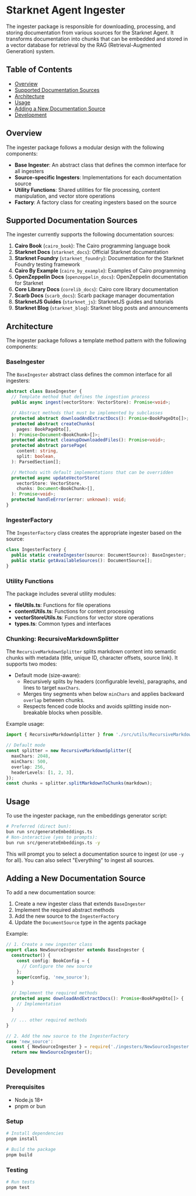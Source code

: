 # Starknet Agent Ingester

The ingester package is responsible for downloading, processing, and storing documentation from various sources for the Starknet Agent. It transforms documentation into chunks that can be embedded and stored in a vector database for retrieval by the RAG (Retrieval-Augmented Generation) system.

## Table of Contents

- [Overview](#overview)
- [Supported Documentation Sources](#supported-documentation-sources)
- [Architecture](#architecture)
- [Usage](#usage)
- [Adding a New Documentation Source](#adding-a-new-documentation-source)
- [Development](#development)

## Overview

The ingester package follows a modular design with the following components:

- **Base Ingester**: An abstract class that defines the common interface for all ingesters
- **Source-specific Ingesters**: Implementations for each documentation source
- **Utility Functions**: Shared utilities for file processing, content manipulation, and vector store operations
- **Factory**: A factory class for creating ingesters based on the source

## Supported Documentation Sources

The ingester currently supports the following documentation sources:

1. **Cairo Book** (`cairo_book`): The Cairo programming language book
2. **Starknet Docs** (`starknet_docs`): Official Starknet documentation
3. **Starknet Foundry** (`starknet_foundry`): Documentation for the Starknet Foundry testing framework
4. **Cairo By Example** (`cairo_by_example`): Examples of Cairo programming
5. **OpenZeppelin Docs** (`openzeppelin_docs`): OpenZeppelin documentation for Starknet
6. **Core Library Docs** (`corelib_docs`): Cairo core library documentation
7. **Scarb Docs** (`scarb_docs`): Scarb package manager documentation
8. **StarknetJS Guides** (`starknet_js`): StarknetJS guides and tutorials
9. **Starknet Blog** (`starknet_blog`): Starknet blog posts and announcements

## Architecture

The ingester package follows a template method pattern with the following components:

### BaseIngester

The `BaseIngester` abstract class defines the common interface for all ingesters:

```typescript
abstract class BaseIngester {
  // Template method that defines the ingestion process
  public async ingest(vectorStore: VectorStore): Promise<void>;

  // Abstract methods that must be implemented by subclasses
  protected abstract downloadAndExtractDocs(): Promise<BookPageDto[]>;
  protected abstract createChunks(
    pages: BookPageDto[],
  ): Promise<Document<BookChunk>[]>;
  protected abstract cleanupDownloadedFiles(): Promise<void>;
  protected abstract parsePage(
    content: string,
    split: boolean,
  ): ParsedSection[];

  // Methods with default implementations that can be overridden
  protected async updateVectorStore(
    vectorStore: VectorStore,
    chunks: Document<BookChunk>[],
  ): Promise<void>;
  protected handleError(error: unknown): void;
}
```

### IngesterFactory

The `IngesterFactory` class creates the appropriate ingester based on the source:

```typescript
class IngesterFactory {
  public static createIngester(source: DocumentSource): BaseIngester;
  public static getAvailableSources(): DocumentSource[];
}
```

### Utility Functions

The package includes several utility modules:

- **fileUtils.ts**: Functions for file operations
- **contentUtils.ts**: Functions for content processing
- **vectorStoreUtils.ts**: Functions for vector store operations
- **types.ts**: Common types and interfaces

### Chunking: RecursiveMarkdownSplitter

The `RecursiveMarkdownSplitter` splits markdown content into semantic chunks with metadata (title, unique ID, character offsets, source link). It supports two modes:

- Default mode (size-aware):
  - Recursively splits by headers (configurable levels), paragraphs, and lines to target `maxChars`.
  - Merges tiny segments when below `minChars` and applies backward `overlap` between chunks.
  - Respects fenced code blocks and avoids splitting inside non-breakable blocks when possible.

Example usage:

```ts
import { RecursiveMarkdownSplitter } from './src/utils/RecursiveMarkdownSplitter';

// Default mode
const splitter = new RecursiveMarkdownSplitter({
  maxChars: 2048,
  minChars: 500,
  overlap: 256,
  headerLevels: [1, 2, 3],
});
const chunks = splitter.splitMarkdownToChunks(markdown);
```

## Usage

To use the ingester package, run the embeddings generator script:

```bash
# Preferred (direct bun):
bun run src/generateEmbeddings.ts
# Non-interactive (yes to prompts):
bun run src/generateEmbeddings.ts -y
```

This will prompt you to select a documentation source to ingest (or use `-y` for all). You can also select "Everything" to ingest all sources.

## Adding a New Documentation Source

To add a new documentation source:

1. Create a new ingester class that extends `BaseIngester`
2. Implement the required abstract methods
3. Add the new source to the `IngesterFactory`
4. Update the `DocumentSource` type in the agents package

Example:

```typescript
// 1. Create a new ingester class
export class NewSourceIngester extends BaseIngester {
  constructor() {
    const config: BookConfig = {
      // Configure the new source
    };
    super(config, 'new_source');
  }

  // Implement the required methods
  protected async downloadAndExtractDocs(): Promise<BookPageDto[]> {
    // Implementation
  }

  // ... other required methods
}

// 2. Add the new source to the IngesterFactory
case 'new_source':
  const { NewSourceIngester } = require('./ingesters/NewSourceIngester');
  return new NewSourceIngester();
```

## Development

### Prerequisites

- Node.js 18+
- pnpm or bun

### Setup

```bash
# Install dependencies
pnpm install

# Build the package
pnpm build
```

### Testing

```bash
# Run tests
pnpm test
```
